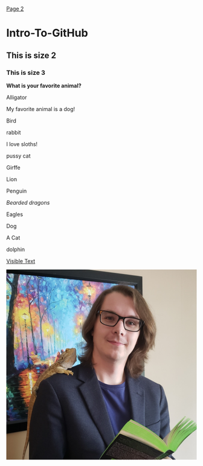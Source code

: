 [Page 2](https://danielbrett.github.io/Intro-To-GitHub/Page2.md)

# Intro-To-GitHub

## This is size 2

### This is size 3

**What is your favorite animal?**

Alligator

My favorite animal is a dog!

Bird

rabbit

I love sloths!

pussy cat

Girffe

Lion

Penguin

*Bearded dragons*

Eagles

Dog

A Cat

dolphin


[Visible Text](https://www.google.ca/)

![Image of Daniel and Lizard](Daniel_Headshot_Library.jpg)

